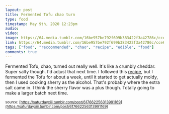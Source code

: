 ```yaml
---
layout: post
title: Fermented Tofu chao turn
type: food
timestamp: May 9th, 2020 12:23pm
audio: 
video: 
image: https://64.media.tumblr.com/16be957be792f699b383422f3a42786c/cce6c6e87800558e-8a/s540x810/18637e80f9d06fb42d49c4656e3b20cc91fbae52.jpg
link: https://64.media.tumblr.com/16be957be792f699b383422f3a42786c/cce6c6e87800558e-8a/s540x810/18637e80f9d06fb42d49c4656e3b20cc91fbae52.jpg
tags: ["food", "reccommended", "chao", "recipe", "edible", "food"]
comments: true
---
```

Fermented Tofu, chao, turned out really well.  It's like a crumbly cheddar.  Super salty though.  I'd adjust that next time.  I followed this <a href="https://fullofplants.com/how-to-make-fermented-tofu-cheese-chao/" target="_blank">recipe</a>, but I fermented the Tofu for about a week, until it started to get actually moldy, then I used cooking sherry as the alcohol.  That's probably where the extra salt came in.  I think the sherry flavor was a plus though.  Totally going to make a larger batch next time.
  
<small>source: [https://saturdayxiii.tumblr.com/post/617662256313991169](https://saturdayxiii.tumblr.com/post/617662256313991169)</small>